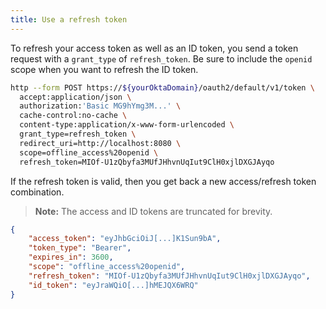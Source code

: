 ```yaml
---
title: Use a refresh token
---
```


To refresh your access token as well as an ID token, you send a token request with a `grant_type` of `refresh_token`. Be sure to include the `openid` scope when you want to refresh the ID token.

```BASH
http --form POST https://${yourOktaDomain}/oauth2/default/v1/token \
  accept:application/json \
  authorization:'Basic MG9hYmg3M...' \
  cache-control:no-cache \
  content-type:application/x-www-form-urlencoded \
  grant_type=refresh_token \
  redirect_uri=http://localhost:8080 \
  scope=offline_access%20openid \
  refresh_token=MIOf-U1zQbyfa3MUfJHhvnUqIut9ClH0xjlDXGJAyqo
```

If the refresh token is valid, then you get back a new access/refresh token combination.

> **Note:** The access and ID tokens are truncated for brevity.

```JSON
{
    "access_token": "eyJhbGciOiJ[...]K1Sun9bA",
    "token_type": "Bearer",
    "expires_in": 3600,
    "scope": "offline_access%20openid",
    "refresh_token": "MIOf-U1zQbyfa3MUfJHhvnUqIut9ClH0xjlDXGJAyqo",
    "id_token": "eyJraWQiO[...]hMEJQX6WRQ"
}
```
